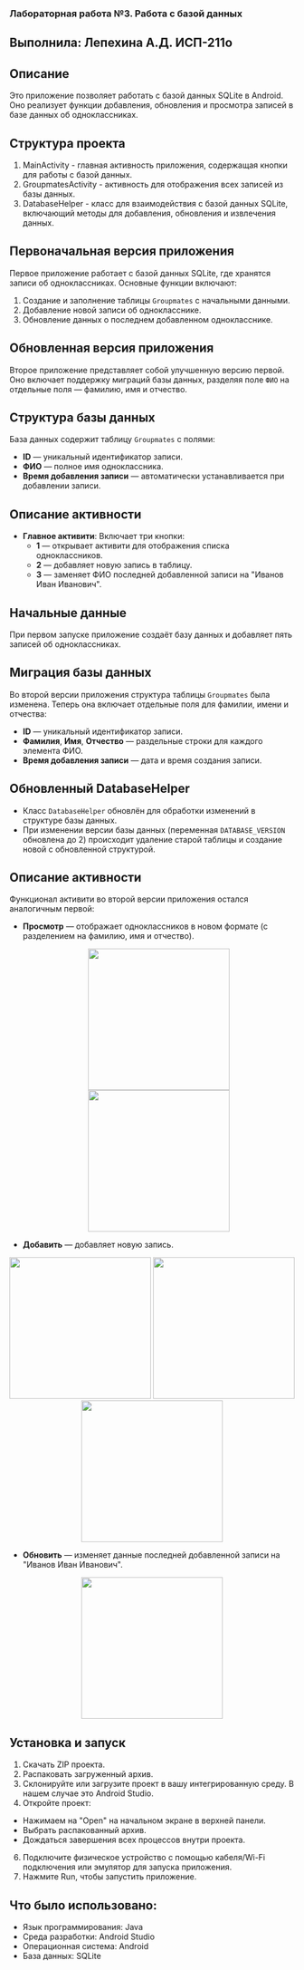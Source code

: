 ### Лабораторная работа №3. Работа с базой данных
## Выполнила: Лепехина А.Д. ИСП-211о

## Описание
Это приложение позволяет работать с базой данных SQLite в Android. Оно реализует функции добавления, обновления и просмотра записей в базе данных об одноклассниках.

## Структура проекта
1. MainActivity - главная активность приложения, содержащая кнопки для работы с базой данных.
2. GroupmatesActivity - активность для отображения всех записей из базы данных.
3. DatabaseHelper - класс для взаимодействия с базой данных SQLite, включающий методы для добавления, обновления и извлечения данных.

## Первоначальная версия приложения
Первое приложение работает с базой данных SQLite, где хранятся записи об одноклассниках. Основные функции включают:
1. Создание и заполнение таблицы `Groupmates` с начальными данными.
2. Добавление новой записи об однокласснике.
3. Обновление данных о последнем добавленном однокласснике.

## Обновленная версия приложения
Второе приложение представляет собой улучшенную версию первой. Оно включает поддержку миграций базы данных, разделяя поле `ФИО` на отдельные поля — фамилию, имя и отчество.

## Структура базы данных
База данных содержит таблицу `Groupmates` с полями:
- **ID** — уникальный идентификатор записи.
- **ФИО** — полное имя одноклассника.
- **Время добавления записи** — автоматически устанавливается при добавлении записи.

## Описание активности
- **Главное активити**: Включает три кнопки:
    - **1** — открывает активити для отображения списка одноклассников.
    - **2** — добавляет новую запись в таблицу.
    - **3** — заменяет ФИО последней добавленной записи на "Иванов Иван Иванович".

## Начальные данные
При первом запуске приложение создаёт базу данных и добавляет пять записей об одноклассниках.

## Миграция базы данных
Во второй версии приложения структура таблицы `Groupmates` была изменена. Теперь она включает отдельные поля для фамилии, имени и отчества:
- **ID** — уникальный идентификатор записи.
- **Фамилия**, **Имя**, **Отчество** — раздельные строки для каждого элемента ФИО.
- **Время добавления записи** — дата и время создания записи.
  

## Обновленный DatabaseHelper
- Класс `DatabaseHelper` обновлён для обработки изменений в структуре базы данных.
- При изменении версии базы данных (переменная `DATABASE_VERSION` обновлена до 2) происходит удаление старой таблицы и создание новой с обновленной структурой.

## Описание активности
Функционал активити во второй версии приложения остался аналогичным первой:
- **Просмотр** — отображает одноклассников в новом формате (с разделением на фамилию, имя и отчество).
  <p align="center">
    <img src="https://github.com/user-attachments/assets/d46a2aba-1273-425e-a8d3-9f70932cd02f" width="250">
    <img src="https://github.com/user-attachments/assets/885fc66a-61f0-4706-a40d-15eb548ef1ca" width="250">
</p> 

- **Добавить** — добавляет новую запись.
<p align="center">
    <img src="https://github.com/user-attachments/assets/e8a7cca4-e750-4bc8-ab50-23238512fa55" width="250">
    <img src="https://github.com/user-attachments/assets/7e20833f-2a2b-4951-b2e3-6fb58419617f" width="250">
    <img src="https://github.com/user-attachments/assets/d8df91be-fad6-48d7-975e-0657967c1a96" width="250">
</p> 

- **Обновить** — изменяет данные последней добавленной записи на "Иванов Иван Иванович".
<p align="center">
     <img src="https://github.com/user-attachments/assets/f2c585a3-246c-41dd-abc9-aa5478069c5d" width="250">
</p> 

## Установка и запуск
1. Скачать ZIP проекта.
2. Распаковать загруженный архив.
3. Склонируйте или загрузите проект в вашу интегрированную среду. В нашем случае это Android Studio.
4. Откройте проект:
 - Нажимаем на "Open" на начальном экране в верхней панели.
 - Выбрать распакованный архив.
 - Дождаться завершения всех процессов внутри проекта.
6. Подключите физическое устройство с помощью кабеля/Wi-Fi подключения или эмулятор для запуска приложения.
7. Нажмите Run, чтобы запустить приложение.

## Что было использовано:
- Язык программирования: Java
- Среда разработки: Android Studio
- Операционная система: Android
- База данных: SQLite

   
